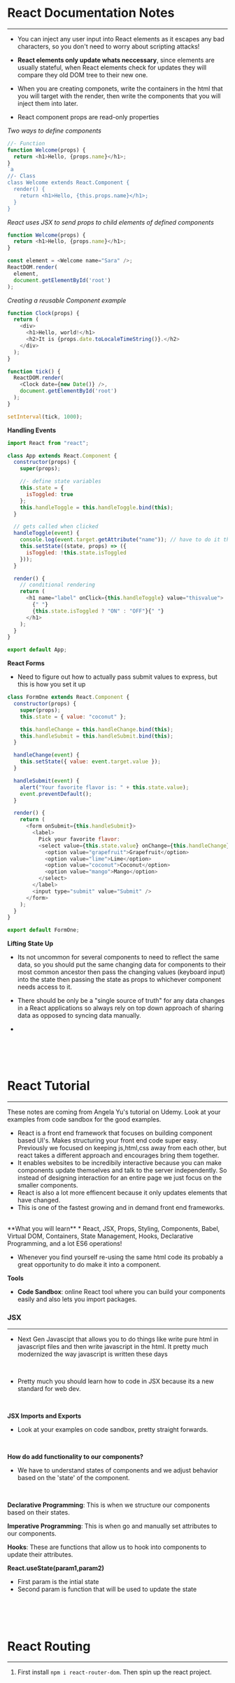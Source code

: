 # React Documentation Notes
--- 
* You can inject any user input into React elements as it escapes any bad characters, so you don't need to worry about scripting attacks!
* **React elements only update whats neccessary**, since elements are usually stateful, when React elements check for updates they will compare they old DOM tree to their new one. 

* When you are creating componets, write the containers in the html that you will target with the render, then write the components that you will inject them into later. 
* React component props are read-only properties


<em> Two ways to define components </em>
```js
//- Function
function Welcome(props) {
  return <h1>Hello, {props.name}</h1>;
}
`a
//- Class
class Welcome extends React.Component {
  render() {
    return <h1>Hello, {this.props.name}</h1>;
  }
}
```

<em> React uses JSX to send props to child elements of defined components </em>
```js
function Welcome(props) {
  return <h1>Hello, {props.name}</h1>;
}

const element = <Welcome name="Sara" />;
ReactDOM.render(
  element,
  document.getElementById('root')
);
```

<em> Creating a reusable Component example </em>
```js
function Clock(props) {
  return (
    <div>
      <h1>Hello, world!</h1>
      <h2>It is {props.date.toLocaleTimeString()}.</h2>
    </div>
  );
}

function tick() {
  ReactDOM.render(
    <Clock date={new Date()} />,
    document.getElementById('root')
  );
}

setInterval(tick, 1000);
```

**Handling Events**
```js
import React from "react";

class App extends React.Component {
  constructor(props) {
    super(props);

    //- define state variables
    this.state = {
      isToggled: true
    };
    this.handleToggle = this.handleToggle.bind(this);
  }

  // gets called when clicked
  handleToggle(event) {
    console.log(event.target.getAttribute("name")); // have to do it this way
    this.setState((state, props) => ({
      isToggled: !this.state.isToggled
    }));
  }

  render() {
    // conditional rendering
    return (
      <h1 name="label" onClick={this.handleToggle} value="thisvalue">
        {" "}
        {this.state.isToggled ? "ON" : "OFF"}{" "}
      </h1>
    );
  }
}

export default App;
```
**React Forms**
* Need to figure out how to actually pass submit values to express, but this is how you set it up

```js
class FormOne extends React.Component {
  constructor(props) {
    super(props);
    this.state = { value: "coconut" };

    this.handleChange = this.handleChange.bind(this);
    this.handleSubmit = this.handleSubmit.bind(this);
  }

  handleChange(event) {
    this.setState({ value: event.target.value });
  }

  handleSubmit(event) {
    alert("Your favorite flavor is: " + this.state.value);
    event.preventDefault();
  }

  render() {
    return (
      <form onSubmit={this.handleSubmit}>
        <label>
          Pick your favorite flavor:
          <select value={this.state.value} onChange={this.handleChange}>
            <option value="grapefruit">Grapefruit</option>
            <option value="lime">Lime</option>
            <option value="coconut">Coconut</option>
            <option value="mango">Mango</option>
          </select>
        </label>
        <input type="submit" value="Submit" />
      </form>
    );
  }
}

export default FormOne;
```


**Lifting State Up**
* Its not uncommon for several components to need to reflect the same data, so you should put the same changing data for components to their most common ancestor then pass the changing values (keyboard input) into the state then passing the state as props to whichever component needs access to it. 

* There should be only be a "single source of truth" for any data changes in a React applications so always rely on top down approach of sharing data as opposed to syncing data manually. 

* 



<br><br><br>
# React Tutorial
---
These notes are coming from Angela Yu's tutorial on Udemy. Look at your examples from code sandbox for the good examples. 

* React is a front end framework that focuses on building component based UI's. Makes structuring your front end code super easy. Previously we focused on keeping js,html,css away from each other, but react takes a different approach and encourages bring them together.
* It enables websites to be incredibily interactive because you can make components update themselves and talk to the server independently. So instead of designing interaction for an entire page we just focus on the smaller components. 
* React is also a lot more effiencent because it only updates elements that have changed. 
* This is one of the fastest growing and in demand front end frameworks. 
<br>
**What you will learn**
* React, JSX, Props, Styling, Components, Babel, Virtual DOM, Containers, State Management, Hooks, Declarative Programming, and a lot ES6 operations!
<br>

* Whenever you find yourself re-using the same html code its probably a great opportunity to do make it into a component. 


**Tools**
* **Code Sandbox**: online React tool where you can build your components easily and also lets you import packages. 


### JSX 
--- 
* Next Gen Javascipt that allows you to do things like write pure html in javascript files and then write javascript in the html. It pretty much modernized the way javascript is written these days
<br>

* Pretty much you should learn how to code in JSX because its a new standard for web dev. 
<br> 



**JSX Imports and Exports** 
* Look at your examples on code sandbox, pretty straight forwards.

<br>

**How do add functionality to our components?**
* We have to understand states of components and we adjust behavior based on the 'state' of the component. 

<br>

**Declarative Programming**: This is when we structure our components based on their states. 

**Imperative Programming**: This is when go and manually set attributes to our components. 

**Hooks**: These are functions that allow us to hook into components to update their attributes. 


**React.useState(param1,param2)**
* First param is the intial state 
* Second param is function that will be used to update the state


<br><br><br>

# React Routing
---
1. First install ```npm i react-router-dom```. Then spin up the react project. 
